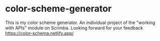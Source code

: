 # color-scheme-generator
This is my color scheme generator. An individual project of the "working with APIs" module on Scrimba.
Looking forward for your feedback
https://color-schema.netlify.app/

